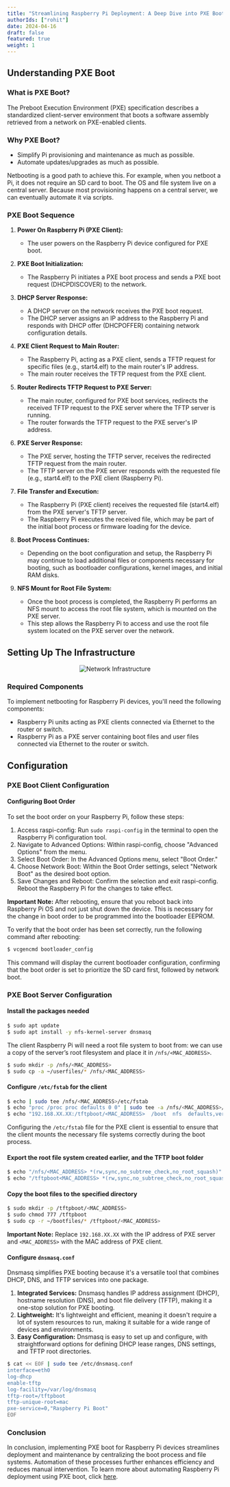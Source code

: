 ```yaml
---
title: "Streamlining Raspberry Pi Deployment: A Deep Dive into PXE Boot Sequence"
authorIds: ["rohit"]
date: 2024-04-16
draft: false
featured: true
weight: 1
---
```


## Understanding PXE Boot

### What is PXE Boot?

The Preboot Execution Environment (PXE) specification describes a standardized client-server environment that boots a software assembly retrieved from a network on PXE-enabled clients.

### Why PXE Boot?

- Simplify Pi provisioning and maintenance as much as possible.
- Automate updates/upgrades as much as possible.

Netbooting is a good path to achieve this. For example, when you netboot a Pi, it does not require an SD card to boot. The OS and file system live on a central server. Because most provisioning happens on a central server, we can eventually automate it via scripts.

### PXE Boot Sequence

1. **Power On Raspberry Pi (PXE Client):**
   - The user powers on the Raspberry Pi device configured for PXE boot.

2. **PXE Boot Initialization:**
   - The Raspberry Pi initiates a PXE boot process and sends a PXE boot request (DHCPDISCOVER) to the network.

3. **DHCP Server Response:**
   - A DHCP server on the network receives the PXE boot request.
   - The DHCP server assigns an IP address to the Raspberry Pi and responds with DHCP offer (DHCPOFFER) containing network configuration details.

4. **PXE Client Request to Main Router:**
   - The Raspberry Pi, acting as a PXE client, sends a TFTP request for specific files (e.g., start4.elf) to the main router's IP address.
   - The main router receives the TFTP request from the PXE client.

5. **Router Redirects TFTP Request to PXE Server:**
   - The main router, configured for PXE boot services, redirects the received TFTP request to the PXE server where the TFTP server is running.
   - The router forwards the TFTP request to the PXE server's IP address.

6. **PXE Server Response:**
   - The PXE server, hosting the TFTP server, receives the redirected TFTP request from the main router.
   - The TFTP server on the PXE server responds with the requested file (e.g., start4.elf) to the PXE client (Raspberry Pi).

7. **File Transfer and Execution:**
   - The Raspberry Pi (PXE client) receives the requested file (start4.elf) from the PXE server's TFTP server.
   - The Raspberry Pi executes the received file, which may be part of the initial boot process or firmware loading for the device.

8. **Boot Process Continues:**
   - Depending on the boot configuration and setup, the Raspberry Pi may continue to load additional files or components necessary for booting, such as bootloader configurations, kernel images, and initial RAM disks.

9. **NFS Mount for Root File System:**
   - Once the boot process is completed, the Raspberry Pi performs an NFS mount to access the root file system, which is mounted on the PXE server.
   - This step allows the Raspberry Pi to access and use the root file system located on the PXE server over the network.

## Setting Up The Infrastructure

<p align="center">
  <img src="/images/blog/rpi-netboot-deep-dive/network-infrastructure.png" alt="Network Infrastructure">
</p>

### Required Components

To implement netbooting for Raspberry Pi devices, you'll need the following components:

- Raspberry Pi units acting as PXE clients connected via Ethernet to the router or switch.
- Raspberry Pi as a PXE server containing boot files and user files connected via Ethernet to the router or switch.

## Configuration

### PXE Boot Client Configuration

#### Configuring Boot Order

To set the boot order on your Raspberry Pi, follow these steps:

1. Access raspi-config: Run `sudo raspi-config` in the terminal to open the Raspberry Pi configuration tool.
2. Navigate to Advanced Options: Within raspi-config, choose "Advanced Options" from the menu.
3. Select Boot Order: In the Advanced Options menu, select "Boot Order."
4. Choose Network Boot: Within the Boot Order settings, select "Network Boot" as the desired boot option.
5. Save Changes and Reboot: Confirm the selection and exit raspi-config. Reboot the Raspberry Pi for the changes to take effect.

**Important Note:** After rebooting, ensure that you reboot back into Raspberry Pi OS and not just shut down the device. This is necessary for the change in boot order to be programmed into the bootloader EEPROM.

To verify that the boot order has been set correctly, run the following command after rebooting:

```bash
$ vcgencmd bootloader_config
```

This command will display the current bootloader configuration, confirming that the boot order is set to prioritize the SD card first, followed by network boot.

### PXE Boot Server Configuration

#### Install the packages needed

```bash
$ sudo apt update
$ sudo apt install -y nfs-kernel-server dnsmasq
```

The client Raspberry Pi will need a root file system to boot from: we can use a copy of the server’s root filesystem and place it in `/nfs/<MAC_ADDRESS>`.

```bash
$ sudo mkdir -p /nfs/<MAC_ADDRESS>
$ sudo cp -a ~/userfiles/* /nfs/<MAC_ADDRESS>
```

#### Configure `/etc/fstab` for the client

```bash
$ echo | sudo tee /nfs/<MAC_ADDRESS>/etc/fstab
$ echo "proc /proc proc defaults 0 0" | sudo tee -a /nfs/<MAC_ADDRESS>/etc/fstab
$ echo "192.168.XX.XX:/tftpboot/<MAC_ADDRESS>  /boot  nfs  defaults,vers=4.1,proto=tcp 0 0" | sudo tee -a /nfs/<MAC_ADDRESS>/etc/fstab
```

Configuring the `/etc/fstab` file for the PXE client is essential to ensure that the client mounts the necessary file systems correctly during the boot process.

#### Export the root file system created earlier, and the TFTP boot folder

```bash
$ echo "/nfs/<MAC_ADDRESS> *(rw,sync,no_subtree_check,no_root_squash)" | sudo tee -a /etc/exports
$ echo "/tftpboot<MAC_ADDRESS> *(rw,sync,no_subtree_check,no_root_squash)" | sudo tee -a /etc/exports
```

#### Copy the boot files to the specified directory

```bash
$ sudo mkdir -p /tftpboot/<MAC_ADDRESS>
$ sudo chmod 777 /tftpboot
$ sudo cp -r ~/bootfiles/* /tftpboot/<MAC_ADDRESS>
```

**Important Note:** Replace `192.168.XX.XX` with the IP address of PXE server and `<MAC_ADDRESS>` with the MAC address of PXE client.

#### Configure `dnsmasq.conf`

Dnsmasq simplifies PXE booting because it's a versatile tool that combines DHCP, DNS, and TFTP services into one package.

1. **Integrated Services:** Dnsmasq handles IP address assignment (DHCP), hostname resolution (DNS), and boot file delivery (TFTP), making it a one-stop solution for PXE booting.
2. **Lightweight:** It's lightweight and efficient, meaning it doesn't require a lot of system resources to run, making it suitable for a wide range of devices and environments.
3. **Easy Configuration:** Dnsmasq is easy to set up and configure, with straightforward options for defining DHCP lease ranges, DNS settings, and TFTP root directories.

```bash
$ cat << EOF | sudo tee /etc/dnsmasq.conf
interface=eth0
log-dhcp
enable-tftp
log-facility=/var/log/dnsmasq
tftp-root=/tftpboot
tftp-unique-root=mac
pxe-service=0,"Raspberry Pi Boot"
EOF
```

### Conclusion

In conclusion, implementing PXE boot for Raspberry Pi devices streamlines deployment and maintenance by centralizing the boot process and file systems. Automation of these processes further enhances efficiency and reduces manual intervention. To learn more about automating Raspberry Pi deployment using PXE boot, click [here](https://www.infraspec.dev/blog/rpi-netboot-automation).
